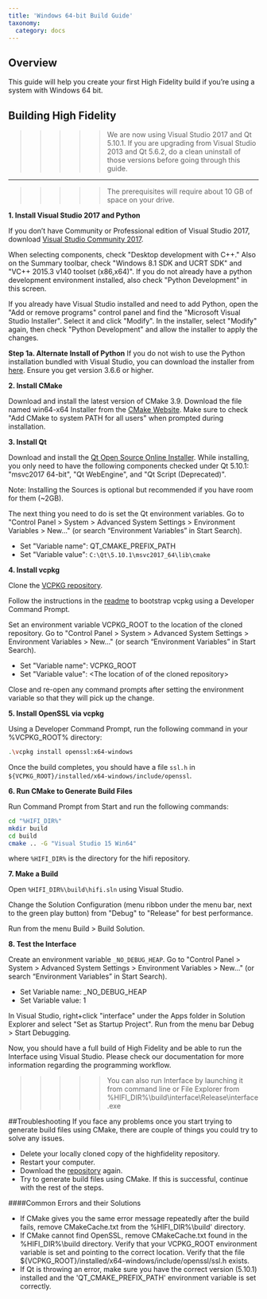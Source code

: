 ```yaml
---
title: 'Windows 64-bit Build Guide'
taxonomy:
  category: docs
---
```


## Overview
This guide will help you create your first High Fidelity build if you’re using a system with Windows 64 bit.

## Building High Fidelity

>>>>> We are now using Visual Studio 2017 and Qt 5.10.1. If you are upgrading from Visual Studio 2013 and Qt 5.6.2, do a clean uninstall of those versions before going through this guide.

---

>>>>> The prerequisites will require about 10 GB of space on your drive.

**1. Install Visual Studio 2017 and Python**

If you don’t have Community or Professional edition of Visual Studio 2017, download [Visual Studio Community 2017](https://www.visualstudio.com/downloads/).

When selecting components, check "Desktop development with C++." Also on the Summary toolbar, check "Windows 8.1 SDK and UCRT SDK" and "VC++ 2015.3 v140 toolset (x86,x64)". If you do not already have a python development environment installed, also check "Python Development" in this screen.

If you already have Visual Studio installed and need to add Python, open the "Add or remove programs" control panel and find the "Microsoft Visual Studio Installer". Select it and click "Modify". In the installer, select "Modify" again, then check "Python Development" and allow the installer to apply the changes.

**Step 1a. Alternate Install of Python**
If you do not wish to use the Python installation bundled with Visual Studio, you can download the installer from [here](https://www.python.org/downloads). Ensure you get version 3.6.6 or higher.

**2. Install CMake**

Download and install the latest version of CMake 3.9. Download the file named  win64-x64 Installer from the [CMake Website](https://cmake.org/download/). Make sure to check "Add CMake to system PATH for all users" when prompted during installation.

**3. Install Qt**

Download and install the [Qt Open Source Online Installer](https://www.qt.io/download-open-source/?hsCtaTracking=f977210e-de67-475f-a32b-65cec207fd03%7Cd62710cd-e1db-46aa-8d4d-2f1c1ffdacea). While installing, you only need to have the following components checked under Qt 5.10.1: "msvc2017 64-bit", "Qt WebEngine", and "Qt Script (Deprecated)".

Note: Installing the Sources is optional but recommended if you have room for them (~2GB).

The next thing you need to do is set the Qt environment variables. Go to "Control Panel > System > Advanced System Settings > Environment Variables > New..." (or search “Environment Variables” in Start Search). 
* Set "Variable name": QT_CMAKE_PREFIX_PATH
* Set "Variable value":  `C:\Qt\5.10.1\msvc2017_64\lib\cmake`

**4. Install vcpkg**

Clone the [VCPKG repository](https://github.com/Microsoft/vcpkg).

Follow the instructions in the [readme](https://github.com/Microsoft/vcpkg/blob/master/README.md) to bootstrap vcpkg using a Developer Command Prompt.

Set an environment variable VCPKG_ROOT to the location of the cloned repository. Go to "Control Panel > System > Advanced System Settings > Environment Variables > New..." (or search “Environment Variables” in Start Search). 
* Set "Variable name": VCPKG_ROOT
* Set "Variable value":  &lt;The location of of the cloned repository&gt;

Close and re-open any command prompts after setting the environment variable so that they will pick up the change.

**5. Install OpenSSL via vcpkg**

Using a Developer Command Prompt, run the following command in your %VCPKG_ROOT% directory: 
```bash
.\vcpkg install openssl:x64-windows
```

Once the build completes, you should have a file `ssl.h` in `${VCPKG_ROOT}/installed/x64-windows/include/openssl`.
 
**6. Run CMake to Generate Build Files**  

Run Command Prompt from Start and run the following commands:
```bash
cd "%HIFI_DIR%"
mkdir build
cd build
cmake .. -G "Visual Studio 15 Win64"
```
where `%HIFI_DIR%` is the directory for the hifi repository.

**7. Make a Build**

Open  `%HIFI_DIR%\build\hifi.sln`  using Visual Studio.

Change the Solution Configuration (menu ribbon under the menu bar, next to the green play button) from "Debug" to "Release" for best performance. 

Run from the menu Build > Build Solution.

**8. Test the Interface**

Create an environment variable `_NO_DEBUG_HEAP`. Go to "Control Panel > System > Advanced System Settings > Environment Variables > New..." (or search “Environment Variables” in Start Search). 

* Set Variable name: _NO_DEBUG_HEAP
* Set Variable value: 1

In Visual Studio, right+click "interface" under the Apps folder in Solution Explorer and select "Set as Startup Project". Run from the menu bar Debug > Start Debugging.

Now, you should have a full build of High Fidelity and be able to run the Interface using Visual Studio. Please check our documentation for more information regarding the programming workflow.

>>>>> You can also run Interface by launching it from command line or File Explorer from %HIFI_DIR%\build\interface\Release\interface.exe

##Troubleshooting
If you face any problems once you start trying to generate build files using CMake, there are couple of things you could try to solve any issues.
* Delete your locally cloned copy of the highfidelity repository.
* Restart your computer.
* Download the [repository](https://github.com/highfidelity/hifi) again.
* Try to generate build files using CMake. If this is successful, continue with the rest of the steps.

####Common Errors and their Solutions
* If CMake gives you the same error message repeatedly after the build fails, remove CMakeCache.txt from the %HIFI_DIR%\build' directory.
* If CMake cannot find OpenSSL, remove CMakeCache.txt found in the %HIFI_DIR%\build directory. Verify that your VCPKG_ROOT environment variable is set and pointing to the correct location. Verify that the file ${VCPKG_ROOT}/installed/x64-windows/include/openssl/ssl.h exists.
* If Qt is throwing an error, make sure you have the correct version (5.10.1) installed and the 'QT_CMAKE_PREFIX_PATH' environment variable is set correctly.